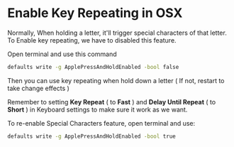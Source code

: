 # Enable Key Repeating in OSX

Normally, When holding a letter, it'll trigger special characters of that letter.
To Enable key repeating, we have to disabled this feature. 

Open terminal and use this command

```bash
defaults write -g ApplePressAndHoldEnabled -bool false
```

Then you can use key repeating when hold down a letter ( If not, restart to take change effects )

Remember to setting **Key Repeat** ( to **Fast** ) and **Delay Until Repeat** ( to **Short** ) in Keyboard settings to make sure it work as we want.

To re-enable Special Characters feature, open terminal and use:

```bash
defaults write -g ApplePressAndHoldEnabled -bool true
```